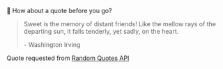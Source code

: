 📣 How about a quote before you go?

> Sweet is the memory of distant friends! Like the mellow rays of the departing sun, it falls tenderly, yet sadly, on the heart.
>
> <p>- Washington Irving</p>

Quote requested from [Random Quotes API](https://github.com/lukePeavey/quotable)
